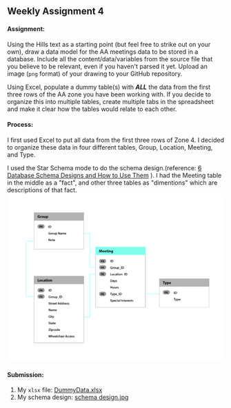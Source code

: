 ## Weekly Assignment 4



#### Assignment:
Using the Hills text as a starting point (but feel free to strike out on your own), draw a data model for the AA meetings data to be stored in a database. Include all the content/data/variables from the source file that you believe to be relevant, even if you haven't parsed it yet. Upload an image (`png` format) of your drawing to your GitHub repository.

Using Excel, populate a dummy table(s) with ***ALL*** the data from the first three rows of the AA zone you have been working with. If you decide to organize this into multiple tables, create multiple tabs in the spreadsheet and make it clear how the tables would relate to each other. 


#### Process:
I first used Excel to put all data from the first three rows of Zone 4. I decided to organize these data in four different tables, Group, Location, Meeting, and Type.

I used the Star Schema mode to do the schema design.(reference: [6 Database Schema Designs and How to Use Them](https://www.xplenty.com/blog/database-schema-examples/) ). 
I had the Meeting table in the middle as a "fact", and other three tables as "dimentions" which are descriptions of that fact.
![schema design](https://github.com/kanodesu/ds-fall2021/blob/master/week4/schema%20design.jpg "schema design")

#### Submission:
1. My `xlsx` file: [DummyData.xlsx](https://github.com/kanodesu/ds-fall2021/blob/master/week4/DummyData.xlsx)
1. My schema design: [schema design.jpg](https://github.com/kanodesu/ds-fall2021/blob/master/week4/schema%20design.jpg)

